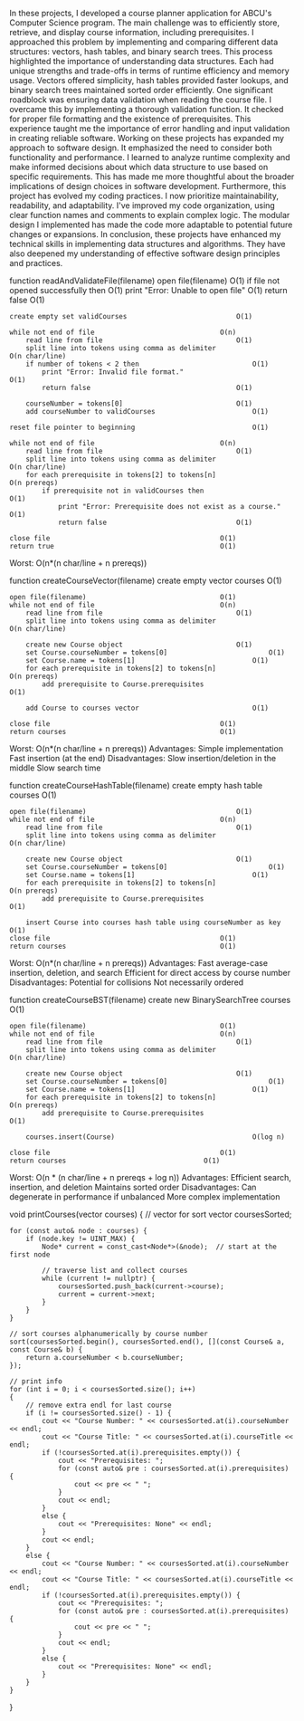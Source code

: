 In these projects, I developed a course planner application for ABCU's Computer Science program. The main challenge was to efficiently store, retrieve, and display course information, including prerequisites. I approached this problem by implementing and comparing different data structures: vectors, hash tables, and binary search trees. This process highlighted the importance of understanding data structures. Each had unique strengths and trade-offs in terms of runtime efficiency and memory usage. Vectors offered simplicity, hash tables provided faster lookups, and binary search trees maintained sorted order efficiently. One significant roadblock was ensuring data validation when reading the course file. I overcame this by implementing a thorough validation function. It checked for proper file formatting and the existence of prerequisites. This experience taught me the importance of error handling and input validation in creating reliable software. Working on these projects has expanded my approach to software design. It emphasized the need to consider both functionality and performance. I learned to analyze runtime complexity and make informed decisions about which data structure to use based on specific requirements. This has made me more thoughtful about the broader implications of design choices in software development. Furthermore, this project has evolved my coding practices. I now prioritize maintainability, readability, and adaptability. I've improved my code organization, using clear function names and comments to explain complex logic. The modular design I implemented has made the code more adaptable to potential future changes or expansions. In conclusion, these projects have enhanced my technical skills in implementing data structures and algorithms. They have also deepened my understanding of effective software design principles and practices.


function readAndValidateFile(filename)
    open file(filename)  								O(1)
    if file not opened successfully then  						O(1)
        print "Error: Unable to open file"  						O(1)
        return false  									O(1)
    
    create empty set validCourses  							O(1)
    
    while not end of file  								O(n) 
        read line from file  								O(1)
        split line into tokens using comma as delimiter  				O(n char/line) 
        if number of tokens < 2 then							O(1)
            print "Error: Invalid file format." 						O(1)
            return false									O(1)
        
        courseNumber = tokens[0]  							O(1)
        add courseNumber to validCourses  						O(1)

    reset file pointer to beginning  							O(1)
    
    while not end of file 								O(n)
        read line from file  								O(1)
        split line into tokens using comma as delimiter 					O(n char/line)
        for each prerequisite in tokens[2] to tokens[n]  					O(n prereqs)
            if prerequisite not in validCourses then  					O(1)
                print "Error: Prerequisite does not exist as a course."  			O(1)
                return false  								O(1)
    
    close file  										O(1)
    return true  										O(1)

Worst: O(n*(n char/line + n prereqs))


function createCourseVector(filename)
    create empty vector courses 							O(1)
    
    open file(filename)  								O(1)
    while not end of file  								O(n)
        read line from file 								O(1)
        split line into tokens using comma as delimiter 					O(n char/line)
        
        create new Course object  							O(1)
        set Course.courseNumber = tokens[0]  						O(1)
        set Course.name = tokens[1]  							O(1)
        for each prerequisite in tokens[2] to tokens[n]  					O(n prereqs)
            add prerequisite to Course.prerequisites  					O(1)
        
        add Course to courses vector  							O(1) 

    close file  										O(1)
    return courses  									O(1)

Worst: O(n*(n char/line + n prereqs))
Advantages:
Simple implementation
Fast insertion (at the end)
Disadvantages:
Slow insertion/deletion in the middle 
Slow search time 


function createCourseHashTable(filename)
    create empty hash table courses  							O(1)
    
    open file(filename) 									O(1)
    while not end of file  								O(n)
        read line from file 								O(1)
        split line into tokens using comma as delimiter 					O(n char/line)
        
        create new Course object  							O(1)
        set Course.courseNumber = tokens[0] 						O(1)
        set Course.name = tokens[1] 							O(1)
        for each prerequisite in tokens[2] to tokens[n]  					O(n prereqs)
            add prerequisite to Course.prerequisites  					O(1)
        
        insert Course into courses hash table using courseNumber as key  		O(1)
    close file  										O(1)
    return courses  									O(1)

Worst: O(n*(n char/line + n prereqs))
Advantages:
Fast average-case insertion, deletion, and search
Efficient for direct access by course number
Disadvantages:
Potential for collisions
Not necessarily ordered


function createCourseBST(filename)
    create new BinarySearchTree courses  						O(1)
    
    open file(filename)  								O(1)
    while not end of file  								O(n)
        read line from file 								O(1)
        split line into tokens using comma as delimiter 					O(n char/line)
        
        create new Course object 							O(1)
        set Course.courseNumber = tokens[0]  						O(1)
        set Course.name = tokens[1]  							O(1)
        for each prerequisite in tokens[2] to tokens[n]  					O(n prereqs)
            add prerequisite to Course.prerequisites  					O(1)
        
        courses.insert(Course)  								O(log n)

    close file  										O(1)
    return courses 									O(1)

Worst: O(n * (n char/line + n prereqs + log n))
Advantages:
Efficient search, insertion, and deletion
Maintains sorted order
Disadvantages:
Can degenerate in performance if unbalanced
More complex implementation


void printCourses(vector<Node> courses) {
    // vector for sort
    vector<Course> coursesSorted;

    for (const auto& node : courses) {
        if (node.key != UINT_MAX) {
            Node* current = const_cast<Node*>(&node);  // start at the first node

            // traverse list and collect courses
            while (current != nullptr) {
                coursesSorted.push_back(current->course);
                current = current->next;
            }
        }
    }

    // sort courses alphanumerically by course number
    sort(coursesSorted.begin(), coursesSorted.end(), [](const Course& a, const Course& b) {
        return a.courseNumber < b.courseNumber;
    });

    // print info
    for (int i = 0; i < coursesSorted.size(); i++)
    {
        // remove extra endl for last course
        if (i != coursesSorted.size() - 1) {
            cout << "Course Number: " << coursesSorted.at(i).courseNumber << endl;
            cout << "Course Title: " << coursesSorted.at(i).courseTitle << endl;
            if (!coursesSorted.at(i).prerequisites.empty()) {
                cout << "Prerequisites: ";
                for (const auto& pre : coursesSorted.at(i).prerequisites) {
                    cout << pre << " ";
                }
                cout << endl;
            }
            else {
                cout << "Prerequisites: None" << endl;
            }
            cout << endl;
        }
        else {
            cout << "Course Number: " << coursesSorted.at(i).courseNumber << endl;
            cout << "Course Title: " << coursesSorted.at(i).courseTitle << endl;
            if (!coursesSorted.at(i).prerequisites.empty()) {
                cout << "Prerequisites: ";
                for (const auto& pre : coursesSorted.at(i).prerequisites) {
                    cout << pre << " ";
                }
                cout << endl;
            }
            else {
                cout << "Prerequisites: None" << endl;
            }
        }
    }
}
